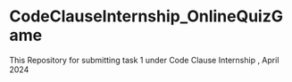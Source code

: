 # CodeClauseInternship_OnlineQuizGame
This Repository for submitting task 1 under Code Clause Internship , April 2024

